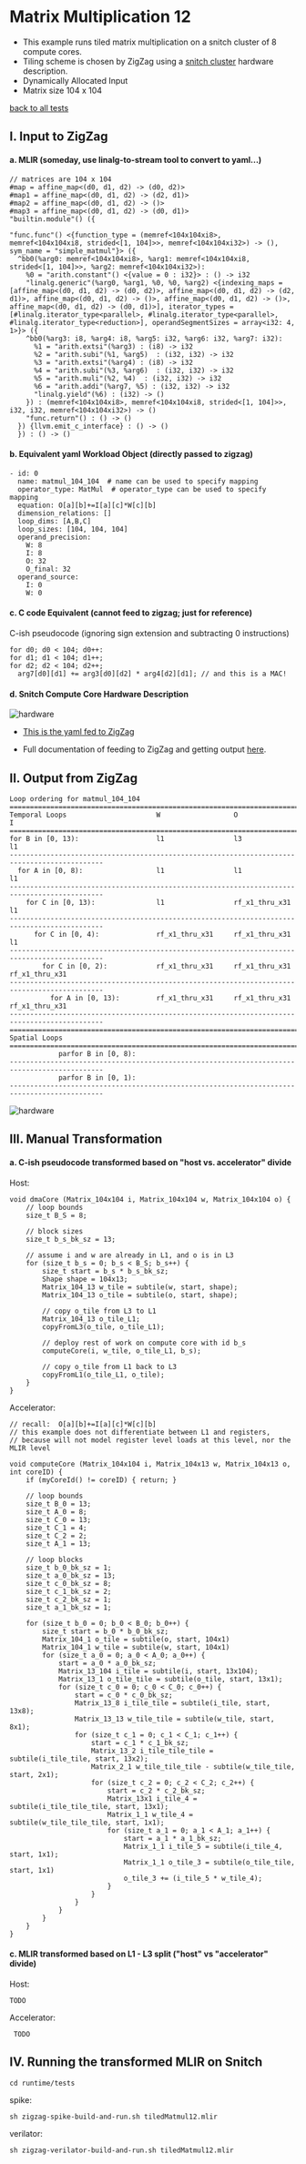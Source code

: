 # Matrix Multiplication 12

- This example runs tiled matrix multiplication on a snitch cluster of 8 compute cores.
- Tiling scheme is chosen by ZigZag using a [snitch cluster](https://github.com/EmilySillars/zigzag/blob/manual-examples/zigzag/inputs/hardware/snitch-cluster-only-integers.yaml) hardware description.
- Dynamically Allocated Input
- Matrix size 104 x 104

[back to all tests](../../../zigzag-fork/README.md#Examples)

## I. Input to ZigZag

#### a. MLIR (someday, use linalg-to-stream tool to convert to yaml...)

```
// matrices are 104 x 104
#map = affine_map<(d0, d1, d2) -> (d0, d2)>
#map1 = affine_map<(d0, d1, d2) -> (d2, d1)>
#map2 = affine_map<(d0, d1, d2) -> ()>
#map3 = affine_map<(d0, d1, d2) -> (d0, d1)>
"builtin.module"() ({
 
"func.func"() <{function_type = (memref<104x104xi8>, memref<104x104xi8, strided<[1, 104]>>, memref<104x104xi32>) -> (), sym_name = "simple_matmul"}> ({
  ^bb0(%arg0: memref<104x104xi8>, %arg1: memref<104x104xi8, strided<[1, 104]>>, %arg2: memref<104x104xi32>):
    %0 = "arith.constant"() <{value = 0 : i32}> : () -> i32
    "linalg.generic"(%arg0, %arg1, %0, %0, %arg2) <{indexing_maps = [affine_map<(d0, d1, d2) -> (d0, d2)>, affine_map<(d0, d1, d2) -> (d2, d1)>, affine_map<(d0, d1, d2) -> ()>, affine_map<(d0, d1, d2) -> ()>, affine_map<(d0, d1, d2) -> (d0, d1)>], iterator_types = [#linalg.iterator_type<parallel>, #linalg.iterator_type<parallel>, #linalg.iterator_type<reduction>], operandSegmentSizes = array<i32: 4, 1>}> ({
    ^bb0(%arg3: i8, %arg4: i8, %arg5: i32, %arg6: i32, %arg7: i32):
      %1 = "arith.extsi"(%arg3) : (i8) -> i32
      %2 = "arith.subi"(%1, %arg5)  : (i32, i32) -> i32
      %3 = "arith.extsi"(%arg4) : (i8) -> i32
      %4 = "arith.subi"(%3, %arg6)  : (i32, i32) -> i32
      %5 = "arith.muli"(%2, %4)  : (i32, i32) -> i32
      %6 = "arith.addi"(%arg7, %5) : (i32, i32) -> i32
      "linalg.yield"(%6) : (i32) -> ()
    }) : (memref<104x104xi8>, memref<104x104xi8, strided<[1, 104]>>, i32, i32, memref<104x104xi32>) -> ()
    "func.return"() : () -> ()
  }) {llvm.emit_c_interface} : () -> ()
  }) : () -> ()
```

#### b. Equivalent yaml Workload Object (directly passed to zigzag)

```
- id: 0 
  name: matmul_104_104  # name can be used to specify mapping
  operator_type: MatMul  # operator_type can be used to specify mapping
  equation: O[a][b]+=I[a][c]*W[c][b]
  dimension_relations: []
  loop_dims: [A,B,C]
  loop_sizes: [104, 104, 104]
  operand_precision:
    W: 8
    I: 8
    O: 32
    O_final: 32
  operand_source:
    I: 0
    W: 0
```

#### c. C code Equivalent (cannot feed to zigzag; just for reference)

C-ish pseudocode (ignoring sign extension and subtracting 0 instructions)

```
for d0; d0 < 104; d0++:
for d1; d1 < 104; d1++;
for d2; d2 < 104; d2++;
  arg7[d0][d1] += arg3[d0][d2] * arg4[d2][d1]; // and this is a MAC!
```

#### d. Snitch Compute Core Hardware Description

![hardware](../../../zigzag-fork/pngs/cluster.png)

- [This is the yaml fed to ZigZag](https://github.com/EmilySillars/zigzag/blob/manual-examples/zigzag/inputs/hardware/snitch-cluster-only-integers.yaml)

- Full documentation of feeding to ZigZag and getting output [here](https://github.com/EmilySillars/zigzag/blob/58e38adf8191e2b983c5e0ec97480ed97ef797dd/modeling-snitch-with-zigzag.md).

## II. Output from ZigZag

```
Loop ordering for matmul_104_104
=============================================================================================
Temporal Loops                      W                  O                  I                  
=============================================================================================
for B in [0, 13):                   l1                 l3                 l1                 
---------------------------------------------------------------------------------------------
  for A in [0, 8):                  l1                 l1                 l1                 
---------------------------------------------------------------------------------------------
    for C in [0, 13):               l1                 rf_x1_thru_x31     l1                 
---------------------------------------------------------------------------------------------
      for C in [0, 4):              rf_x1_thru_x31     rf_x1_thru_x31     l1                 
---------------------------------------------------------------------------------------------
        for C in [0, 2):            rf_x1_thru_x31     rf_x1_thru_x31     rf_x1_thru_x31     
---------------------------------------------------------------------------------------------
          for A in [0, 13):         rf_x1_thru_x31     rf_x1_thru_x31     rf_x1_thru_x31     
---------------------------------------------------------------------------------------------
=============================================================================================
Spatial Loops                                                                                
=============================================================================================
            parfor B in [0, 8):                                                              
---------------------------------------------------------------------------------------------
            parfor B in [0, 1):                                                              
---------------------------------------------------------------------------------------------
```

![hardware](../../../zigzag-fork/pngs/host-acc-div-tiledMatmul12.png)

## III. Manual Transformation

#### a. C-ish pseudocode transformed based on "host vs. accelerator" divide

Host:

```
void dmaCore (Matrix_104x104 i, Matrix_104x104 w, Matrix_104x104 o) {
    // loop bounds
    size_t B_S = 8;

    // block sizes
    size_t b_s_bk_sz = 13;
    
	// assume i and w are already in L1, and o is in L3
    for (size_t b_s = 0; b_s < B_S; b_s++) {
        size_t start = b_s * b_s_bk_sz;
        Shape shape = 104x13;
        Matrix_104_13 w_tile = subtile(w, start, shape);
        Matrix_104_13 o_tile = subtile(o, start, shape);
        
        // copy o_tile from L3 to L1
        Matrix_104_13 o_tile_L1;
        copyFromL3(o_tile, o_tile_L1);
        
        // deploy rest of work on compute core with id b_s
		computeCore(i, w_tile, o_tile_L1, b_s);
		
		// copy o_tile from L1 back to L3
		copyFromL1(o_tile_L1, o_tile);
    }
}
```

Accelerator:

```
// recall:  O[a][b]+=I[a][c]*W[c][b]
// this example does not differentiate between L1 and registers, 
// because will not model register level loads at this level, nor the MLIR level

void computeCore (Matrix_104x104 i, Matrix_104x13 w, Matrix_104x13 o, int coreID) {
	if (myCoreId() != coreID) { return; }
	
	// loop bounds
	size_t B_0 = 13;
	size_t A_0 = 8;
    size_t C_0 = 13;
    size_t C_1 = 4;
    size_t C_2 = 2;
    size_t A_1 = 13;
    
	// loop blocks
	size_t b_0_bk_sz = 1;
	size_t a_0_bk_sz = 13;
	size_t c_0_bk_sz = 8;
	size_t c_1_bk_sz = 2;
	size_t c_2_bk_sz = 1;
	size_t a_1_bk_sz = 1;
	
	for (size_t b_0 = 0; b_0 < B_0; b_0++) {
		size_t start = b_0 * b_0_bk_sz;
		Matrix_104_1 o_tile = subtile(o, start, 104x1)
		Matrix_104_1 w_tile = subtile(w, start, 104x1)		
        for (size_t a_0 = 0; a_0 < A_0; a_0++) {
            start = a_0 * a_0_bk_sz;
            Matrix_13_104 i_tile = subtile(i, start, 13x104);
            Matrix_13_1 o_tile_tile = subtile(o_tile, start, 13x1);	
            for (size_t c_0 = 0; c_0 < C_0; c_0++) {
                start = c_0 * c_0_bk_sz;
                Matrix_13_8 i_tile_tile = subtile(i_tile, start, 13x8);
                Matrix_13_13 w_tile_tile = subtile(w_tile, start, 8x1);
                for (size_t c_1 = 0; c_1 < C_1; c_1++) {
                	start = c_1 * c_1_bk_sz;
                	Matrix_13_2 i_tile_tile_tile = subtile(i_tile_tile, start, 13x2);
                	Matrix_2_1 w_tile_tile_tile - subtile(w_tile_tile, start, 2x1);
                    for (size_t c_2 = 0; c_2 < C_2; c_2++) {
                    	start = c_2 * c_2_bk_sz;
                    	Matrix_13x1 i_tile_4 = subtile(i_tile_tile_tile, start, 13x1);
                    	Matrix_1_1 w_tile_4 = subtile(w_tile_tile_tile, start, 1x1);                    
                        for (size_t a_1 = 0; a_1 < A_1; a_1++) {
                        	start = a_1 * a_1_bk_sz;
                        	Matrix_1_1 i_tile_5 = subtile(i_tile_4, start, 1x1);
                        	Matrix_1_1 o_tile_3 = subtile(o_tile_tile, start, 1x1)
                        	o_tile_3 += (i_tile_5 * w_tile_4);
                        }
                    }
                }
            }
        }
	}
}
```

#### c. MLIR transformed based on L1 - L3 split ("host" vs "accelerator" divide)

Host:

```
TODO
```

Accelerator:

```
 TODO
```

## IV. Running the transformed MLIR on Snitch

```
cd runtime/tests
```

spike: 

```
sh zigzag-spike-build-and-run.sh tiledMatmul12.mlir
```

verilator:

```
sh zigzag-verilator-build-and-run.sh tiledMatmul12.mlir
```


